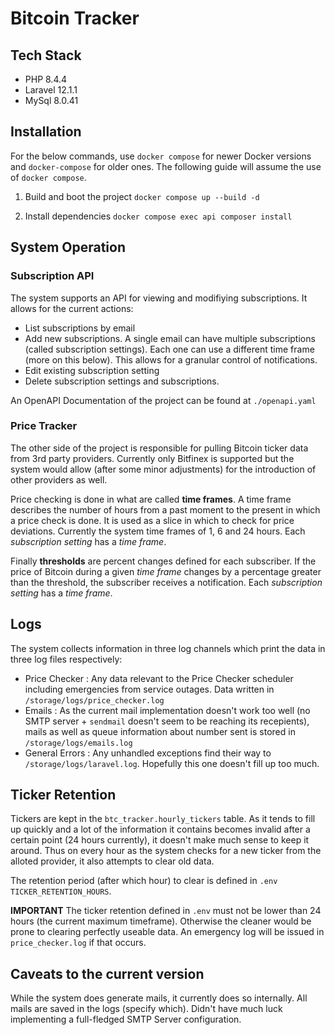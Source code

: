 # Bitcoin Tracker

## Tech Stack
- PHP 8.4.4
- Laravel 12.1.1
- MySql 8.0.41

## Installation

For the below commands, use `docker compose` for newer Docker versions
and `docker-compose` for older ones. The following guide will assume the use
of `docker compose`.

1. Build and boot the project
`docker compose up --build -d`

2. Install dependencies
`docker compose exec api composer install`

## System Operation

### Subscription API

The system supports an API for viewing and modifiying subscriptions. It allows for the current actions:
- List subscriptions by email
- Add new subscriptions. A single email can have multiple subscriptions (called subscription settings). Each one can use a different time frame (more on this below). This allows for a granular control of notifications.
- Edit existing subscription setting
- Delete subscription settings and subscriptions.

An OpenAPI Documentation of the project can be found at `./openapi.yaml`

### Price Tracker

The other side of the project is responsible for pulling Bitcoin ticker data from 3rd party providers. Currently only Bitfinex is supported but the system would allow (after some minor adjustments) for the introduction of other providers as well.

Price checking is done in what are called **time frames**. A time frame describes the number of hours from a past moment to the present in which a price check is done. It is used as a slice in which to check for price deviations. Currently the system time frames of 1, 6 and 24 hours. Each *subscription setting* has a *time frame*.

Finally **thresholds** are percent changes defined for each subscriber. If the price of Bitcoin during a given *time frame* changes by a percentage greater than the threshold, the subscriber receives a notification. Each *subscription setting* has a *time frame*.


## Logs

The system collects information in three log channels which print the data in three log files respectively:

- Price Checker : Any data relevant to the Price Checker scheduler including emergencies from service outages. Data written in `/storage/logs/price_checker.log`
- Emails : As the current mail implementation doesn't work too well (no SMTP server + `sendmail` doesn't seem to be reaching its recepients), mails as well as queue information about number sent is stored in `/storage/logs/emails.log`
- General Errors : Any unhandled exceptions find their way to `/storage/logs/laravel.log`. Hopefully this one doesn't fill up too much.


## Ticker Retention

Tickers are kept in the `btc_tracker.hourly_tickers` table. As it tends to fill up quickly and a lot of the information it contains becomes invalid after a certain point (24 hours currently), it doesn't make much sense to keep it around. Thus on every hour as the system
checks for a new ticker from the alloted provider, it also attempts to clear old data.

The retention period (after which hour) to clear is defined in `.env` `TICKER_RETENTION_HOURS`.

**IMPORTANT**
The ticker retention defined in `.env` must not be lower than 24 hours (the current maximum timeframe). Otherwise the cleaner would be prone to clearing perfectly useable data. An emergency log will be issued in `price_checker.log` if that occurs.


## Caveats to the current version

While the system does generate mails, it currently does so internally. All mails are saved in the logs (specify which). Didn't have much luck implementing a full-fledged SMTP Server configuration.


